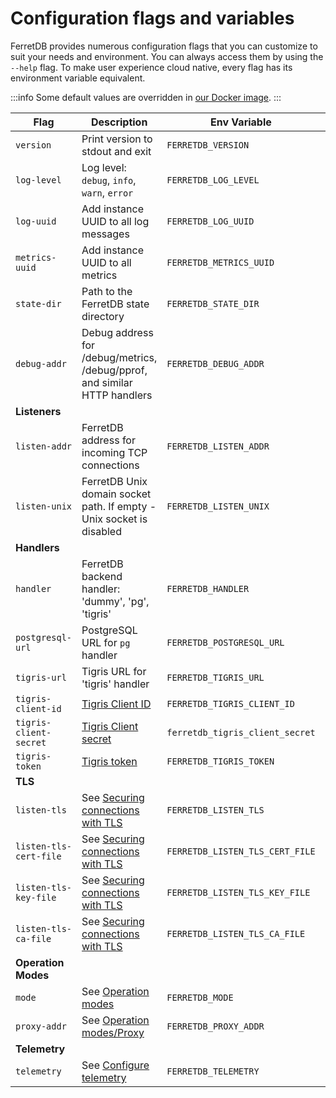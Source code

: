 ---
---

# Configuration flags and variables

FerretDB provides numerous configuration flags that you can customize to suit your needs and environment.
You can always access them by using the `--help` flag.
To make user experience cloud native, every flag has its environment variable equivalent.

:::info
Some default values are overridden in [our Docker image](quickstart_guide/docker.md).
:::

| Flag                   | Description                                                               | Env Variable                    | Default Value                           |
| ---------------------- | ------------------------------------------------------------------------- | ------------------------------- | --------------------------------------- |
| `version`              | Print version to stdout and exit                                          | `FERRETDB_VERSION`              |                                         |
| `log-level`            | Log level: `debug`, `info`, `warn`, `error`                               | `FERRETDB_LOG_LEVEL`            | `info`                                  |
| `log-uuid`             | Add instance UUID to all log messages                                     | `FERRETDB_LOG_UUID`             |                                         |
| `metrics-uuid`         | Add instance UUID to all metrics                                          | `FERRETDB_METRICS_UUID`         |                                         |
| `state-dir`            | Path to the FerretDB state directory                                      | `FERRETDB_STATE_DIR`            | `.` (`/state` for Docker)               |
| `debug-addr`           | Debug address for /debug/metrics, /debug/pprof, and similar HTTP handlers | `FERRETDB_DEBUG_ADDR`           | `127.0.0.1:8088` (`:8088` for Docker)   |
| **Listeners**          |                                                                           |                                 |                                         |
| `listen-addr`          | FerretDB address for incoming TCP connections                             | `FERRETDB_LISTEN_ADDR`          | `127.0.0.1:27017` (`:27017` for Docker) |
| `listen-unix`          | FerretDB Unix domain socket path. If empty - Unix socket is disabled      | `FERRETDB_LISTEN_UNIX`          |                                         |
| **Handlers**           |                                                                           |                                 |                                         |
| `handler`              | FerretDB backend handler: 'dummy', 'pg', 'tigris'                         | `FERRETDB_HANDLER`              | `pg`                                    |
| `postgresql-url`       | PostgreSQL URL for `pg` handler                                           | `FERRETDB_POSTGRESQL_URL`       | `postgres://127.0.0.1:5432/ferretdb`    |
| `tigris-url`           | Tigris URL for 'tigris' handler                                           | `FERRETDB_TIGRIS_URL`           | `127.0.0.1:8081`                        |
| `tigris-client-id`     | [Tigris Client ID][tigris-docs-auth]                                      | `FERRETDB_TIGRIS_CLIENT_ID`     |                                         |
| `tigris-client-secret` | [Tigris Client secret][tigris-docs-auth]                                  | `ferretdb_tigris_client_secret` |                                         |
| `tigris-token`         | [Tigris token][tigris-docs-auth]                                          | `FERRETDB_TIGRIS_TOKEN`         |                                         |
| **TLS**                |                                                                           |                                 |                                         |
| `listen-tls`           | See [Securing connections with TLS][securing-with-tls]                    | `FERRETDB_LISTEN_TLS`           |                                         |
| `listen-tls-cert-file` | See [Securing connections with TLS][securing-with-tls]                    | `FERRETDB_LISTEN_TLS_CERT_FILE` |                                         |
| `listen-tls-key-file`  | See [Securing connections with TLS][securing-with-tls]                    | `FERRETDB_LISTEN_TLS_KEY_FILE`  |                                         |
| `listen-tls-ca-file`   | See [Securing connections with TLS][securing-with-tls]                    | `FERRETDB_LISTEN_TLS_CA_FILE`   |                                         |
| **Operation Modes**    |                                                                           |                                 |                                         |
| `mode`                 | See [Operation modes](operation_modes.md)                                 | `FERRETDB_MODE`                 | `normal`                                |
| `proxy-addr`           | See [Operation modes/Proxy](operation_modes.md#proxy)                     | `FERRETDB_PROXY_ADDR`           |                                         |
| **Telemetry**          |                                                                           |                                 |                                         |
| `telemetry`            | See [Configure telemetry](telemetry.md#configure-telemetry)               | `FERRETDB_TELEMETRY`            | `undecided`                             |

[tigris-docs-auth]: https://docs.tigrisdata.com/apidocs/#tag/Authentication/operation/Auth_GetAccessToken
[securing-with-tls]: /security#securing-connections-with-tls
